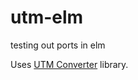 # utm-elm
testing out ports in elm

Uses [UTM Converter](https://github.com/urbanetic/utm-converter) library.
